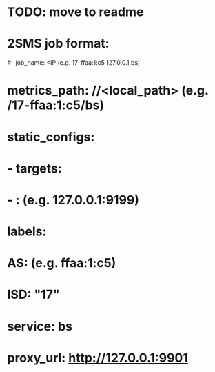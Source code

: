 # TODO: move to readme
# 2SMS job format:
#- job_name: <IA> <IP <type> (e.g. 17-ffaa:1:c5 127.0.0.1 bs)
#  metrics_path: /<IA>/<local_path> (e.g. /17-ffaa:1:c5/bs)
#  static_configs:
#  - targets:
#    - <IP>:<Port> (e.g. 127.0.0.1:9199)
#    labels:
#      AS: <AS> (e.g. ffaa:1:c5)
#      ISD: "17"
#      service: bs
#  proxy_url: http://127.0.0.1:9901